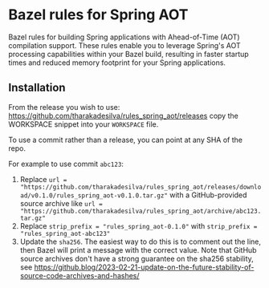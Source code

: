 # Bazel rules for Spring AOT

Bazel rules for building Spring applications with Ahead-of-Time (AOT) compilation support. These rules enable you to leverage Spring's AOT processing capabilities within your Bazel build, resulting in faster startup times and reduced memory footprint for your Spring applications.

## Installation

From the release you wish to use:
<https://github.com/tharakadesilva/rules_spring_aot/releases>
copy the WORKSPACE snippet into your `WORKSPACE` file.

To use a commit rather than a release, you can point at any SHA of the repo.

For example to use commit `abc123`:

1. Replace `url = "https://github.com/tharakadesilva/rules_spring_aot/releases/download/v0.1.0/rules_spring_aot-v0.1.0.tar.gz"` with a GitHub-provided source archive like `url = "https://github.com/tharakadesilva/rules_spring_aot/archive/abc123.tar.gz"`
1. Replace `strip_prefix = "rules_spring_aot-0.1.0"` with `strip_prefix = "rules_spring_aot-abc123"`
1. Update the `sha256`. The easiest way to do this is to comment out the line, then Bazel will
   print a message with the correct value. Note that GitHub source archives don't have a strong
   guarantee on the sha256 stability, see
   <https://github.blog/2023-02-21-update-on-the-future-stability-of-source-code-archives-and-hashes/>

